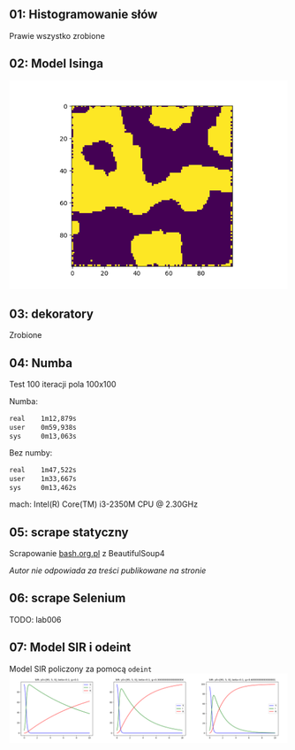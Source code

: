 
01: Histogramowanie słów
---

Prawie wszystko zrobione

02: Model Isinga
---

![Model isinga](img/ising1.png)


03: dekoratory
---

Zrobione


04: Numba
---
Test 100 iteracji pola 100x100

Numba:

    real    1m12,879s
    user    0m59,938s
    sys     0m13,063s


Bez numby:

    real    1m47,522s
    user    1m33,667s
    sys     0m13,462s

mach: Intel(R) Core(TM) i3-2350M CPU @ 2.30GHz

05: scrape statyczny
---
Scrapowanie [bash.org.pl](http://bash.org.pl) z BeautifulSoup4

*Autor nie odpowiada za treści publikowane na stronie*

06: scrape Selenium
---
TODO: lab006

07: Model SIR i odeint
---
Model SIR policzony za pomocą `odeint`
![Model SIR](img/sir.png)


